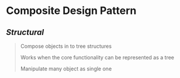 # Composite Design Pattern 
## *Structural*

> Compose objects in to tree structures
> 
> Works when the core functionality can be represented as a tree
> 
> Manipulate many object as single one